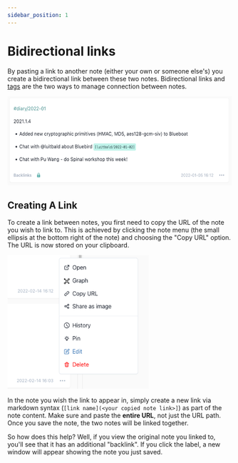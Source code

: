 ```yaml
---
sidebar_position: 1
---
```


# Bidirectional links

By pasting a link to another note (either your own or someone else's) you create a bidirectional link
between these two notes. Bidirectional links and [tags](/taking-notes/tags) are the two ways to manage connection between notes.

<img src="/img/bidirectional-link-1.png" alt="bidirectional link source note" height="200px" />

## Creating A Link

To create a link between notes, you first need to copy the URL of the note you wish to link to.  This is achieved by clicking the note menu (the small ellipsis at the bottom right of the note) and choosing the "Copy URL" option.  The URL is now stored on your clipboard.

<img src="/img/note-menu-link-copy.png" alt="note menu copy option example" height="300px" />

In the note you wish the link to appear in, simply create a new link via markdown syntax (`[link name](<your copied note link>]`) as part of the note content.  Make sure and paste the **entire URL**, not just the URL path.  Once you save the note, the two notes will be linked together.

So how does this help?  Well, if you view the original note you linked to, you'll see that it has an additional "backlink".  If you click the label, a new window will appear showing the note you just saved.
